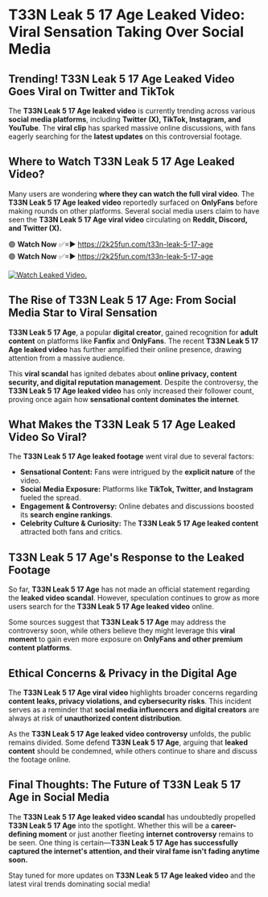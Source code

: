 # T33N Leak 5 17 Age Leaked Video: Viral Sensation Taking Over Social Media

## **Trending! T33N Leak 5 17 Age Leaked Video Goes Viral on Twitter and TikTok**
The **T33N Leak 5 17 Age leaked video** is currently trending across various **social media platforms**, including **Twitter (X), TikTok, Instagram, and YouTube**. The **viral clip** has sparked massive online discussions, with fans eagerly searching for the **latest updates** on this controversial footage.

## **Where to Watch T33N Leak 5 17 Age Leaked Video?**
Many users are wondering **where they can watch the full viral video**. The **T33N Leak 5 17 Age leaked video** reportedly surfaced on **OnlyFans** before making rounds on other platforms. Several social media users claim to have seen the **T33N Leak 5 17 Age viral video** circulating on **Reddit, Discord, and Twitter (X).**

🟢 **Watch Now** ✅=► https://2k25fun.com/t33n-leak-5-17-age  
🟢 **Watch Now** ✅=► https://2k25fun.com/t33n-leak-5-17-age  

[![Watch Leaked Video.](https://miro.medium.com/v2/resize:fit:828/format:webp/1*cilzJN44JGOrTw9NJCrNHA.gif "Watch Leaked Video")](https://2k25fun.com/t33n-leak-5-17-age)

## **The Rise of T33N Leak 5 17 Age: From Social Media Star to Viral Sensation**
**T33N Leak 5 17 Age**, a popular **digital creator**, gained recognition for **adult content** on platforms like **Fanfix** and **OnlyFans**. The recent **T33N Leak 5 17 Age leaked video** has further amplified their online presence, drawing attention from a massive audience.

This **viral scandal** has ignited debates about **online privacy, content security, and digital reputation management**. Despite the controversy, the **T33N Leak 5 17 Age leaked video** has only increased their follower count, proving once again how **sensational content dominates the internet**.

## **What Makes the T33N Leak 5 17 Age Leaked Video So Viral?**
The **T33N Leak 5 17 Age leaked footage** went viral due to several factors:
- **Sensational Content:** Fans were intrigued by the **explicit nature** of the video.
- **Social Media Exposure:** Platforms like **TikTok, Twitter, and Instagram** fueled the spread.
- **Engagement & Controversy:** Online debates and discussions boosted its **search engine rankings**.
- **Celebrity Culture & Curiosity:** The **T33N Leak 5 17 Age leaked content** attracted both fans and critics.

## **T33N Leak 5 17 Age's Response to the Leaked Footage**
So far, **T33N Leak 5 17 Age** has not made an official statement regarding the **leaked video scandal**. However, speculation continues to grow as more users search for the **T33N Leak 5 17 Age leaked video** online.

Some sources suggest that **T33N Leak 5 17 Age** may address the controversy soon, while others believe they might leverage this **viral moment** to gain even more exposure on **OnlyFans and other premium content platforms**.

## **Ethical Concerns & Privacy in the Digital Age**
The **T33N Leak 5 17 Age viral video** highlights broader concerns regarding **content leaks, privacy violations, and cybersecurity risks**. This incident serves as a reminder that **social media influencers and digital creators** are always at risk of **unauthorized content distribution**.

As the **T33N Leak 5 17 Age leaked video controversy** unfolds, the public remains divided. Some defend **T33N Leak 5 17 Age**, arguing that **leaked content** should be condemned, while others continue to share and discuss the footage online.

## **Final Thoughts: The Future of T33N Leak 5 17 Age in Social Media**
The **T33N Leak 5 17 Age leaked video scandal** has undoubtedly propelled **T33N Leak 5 17 Age** into the spotlight. Whether this will be a **career-defining moment** or just another fleeting **internet controversy** remains to be seen. One thing is certain—**T33N Leak 5 17 Age has successfully captured the internet's attention, and their viral fame isn't fading anytime soon.**

Stay tuned for more updates on **T33N Leak 5 17 Age leaked video** and the latest viral trends dominating social media!
